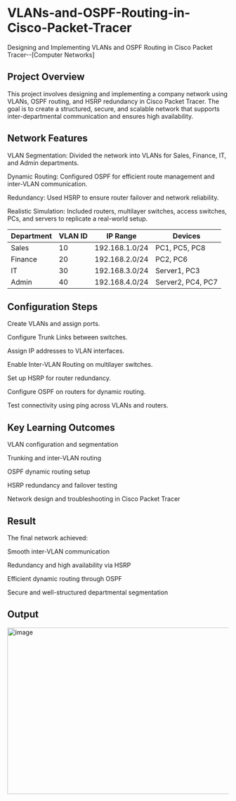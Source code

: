 # VLANs-and-OSPF-Routing-in-Cisco-Packet-Tracer
Designing and Implementing VLANs and OSPF Routing in Cisco Packet Tracer--[Computer Networks]

## Project Overview

This project involves designing and implementing a company network using VLANs, OSPF routing, and HSRP redundancy in Cisco Packet Tracer.
The goal is to create a structured, secure, and scalable network that supports inter-departmental communication and ensures high availability.

## Network Features

VLAN Segmentation: Divided the network into VLANs for Sales, Finance, IT, and Admin departments.

Dynamic Routing: Configured OSPF for efficient route management and inter-VLAN communication.

Redundancy: Used HSRP to ensure router failover and network reliability.

Realistic Simulation: Included routers, multilayer switches, access switches, PCs, and servers to replicate a real-world setup.

| Department | VLAN ID | IP Range       | Devices           |
| ---------- | ------- | -------------- | ----------------- |
| Sales      | 10      | 192.168.1.0/24 | PC1, PC5, PC8     |
| Finance    | 20      | 192.168.2.0/24 | PC2, PC6          |
| IT         | 30      | 192.168.3.0/24 | Server1, PC3      |
| Admin      | 40      | 192.168.4.0/24 | Server2, PC4, PC7 |

## Configuration Steps

Create VLANs and assign ports.

Configure Trunk Links between switches.

Assign IP addresses to VLAN interfaces.

Enable Inter-VLAN Routing on multilayer switches.

Set up HSRP for router redundancy.

Configure OSPF on routers for dynamic routing.

Test connectivity using ping across VLANs and routers.

## Key Learning Outcomes

VLAN configuration and segmentation

Trunking and inter-VLAN routing

OSPF dynamic routing setup

HSRP redundancy and failover testing

Network design and troubleshooting in Cisco Packet Tracer

## Result

The final network achieved:

Smooth inter-VLAN communication

Redundancy and high availability via HSRP

Efficient dynamic routing through OSPF

Secure and well-structured departmental segmentation

## Output
<img width="996" height="379" alt="image" src="https://github.com/user-attachments/assets/6be5fd23-a8f3-4895-8a76-3be359829898" />
